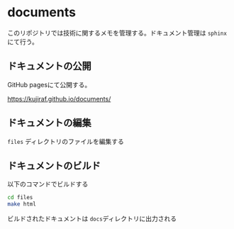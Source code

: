 # documents

このリポジトリでは技術に関するメモを管理する。ドキュメント管理は `sphinx` にて行う。

## ドキュメントの公開
GitHub pagesにて公開する。

https://kujiraf.github.io/documents/

## ドキュメントの編集
`files` ディレクトリのファイルを編集する

## ドキュメントのビルド
以下のコマンドでビルドする
```sh
cd files
make html
```
ビルドされたドキュメントは `docs`ディレクトリに出力される
